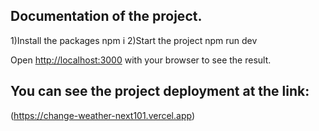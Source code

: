 ## Documentation of the project.

1)Install the packages
npm i
2)Start the project
npm run dev

Open [http://localhost:3000](http://localhost:3000) with your browser to see the result.

## You can see the project deployment at the link:

(https://change-weather-next101.vercel.app)
